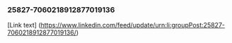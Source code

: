 ### 25827-7060218912877019136
[Link text] (https://www.linkedin.com/feed/update/urn:li:groupPost:25827-7060218912877019136/)
